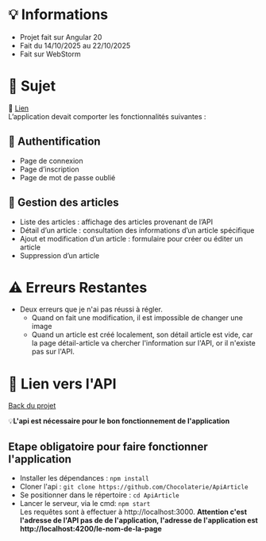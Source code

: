 # 💡 Informations 
- Projet fait sur Angular 20 
- Fait du 14/10/2025 au 22/10/2025
- Fait sur WebStorm

# 🧩 Sujet 
🔗 [Lien](https://chocolaterie.github.io/documentation/docs/js-avance/project/project-angular)  
L’application devait comporter les fonctionnalités suivantes :  
## 🔐 Authentification  
- Page de connexion
- Page d’inscription
- Page de mot de passe oublié
## 📰 Gestion des articles  
- Liste des articles : affichage des articles provenant de l’API
- Détail d’un article : consultation des informations d’un article spécifique
- Ajout et modification d’un article : formulaire pour créer ou éditer un article
- Suppression d’un article

# ⚠️ Erreurs Restantes
- Deux erreurs que je n'ai pas réussi à régler. 
	- Quand on fait une modification, il est impossible de changer une image 
	- Quand un article est créé localement, son détail article est vide, car la page détail-article va chercher l'information sur l'API, or il n'existe pas sur l'API.  

# 🔗 Lien vers l'API  
[Back du projet](https://github.com/Chocolaterie/ApiArticle)  

💡**L'api est nécessaire pour le bon fonctionnement de l'application**  
## Etape obligatoire pour faire fonctionner l'application    
- Installer les dépendances : ``npm install``  
- Cloner l'api : ``git clone https://github.com/Chocolaterie/ApiArticle``  
- Se positionner dans le répertoire : ``cd ApiArticle``   
- Lancer le serveur, via le cmd: ``npm start``  
Les requêtes sont à effectuer à http://localhost:3000. **Attention c'est l'adresse de l'API pas de de l'application, l'adresse de l'application est http://localhost:4200/le-nom-de-la-page**
